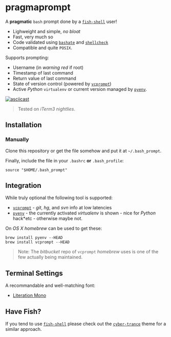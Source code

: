 # pragmaprompt

A **pragmatic** `bash` prompt done by a [`fish-shell`](https://github.com/fish-shell/fish-shell) user!

* Lighweight and simple, _no bloat_
* Fast, very much so
* Code validated using [`bashate`](https://github.com/openstack-dev/bashate) and [`shellcheck`](https://github.com/koalaman/shellcheck)
* Compatible and quite `POSIX`.

Supports prompting:

* Username (in *warning red* if root)
* Timestamp of last command
* Return value of last command
* State of version control (powered by [`vcprompt`](https://bitbucket.org/gward/vcprompt))
* Active *Python* `virtualenv` or current version managed by [`pyenv`](https://github.com/yyuu/pyenv).

[![asciicast](https://cloud.githubusercontent.com/assets/80815/15549133/85d74ea8-22ab-11e6-95fa-15d997ff99f9.png)](https://asciinema.org/a/46814)

> Tested on *iTerm3 nightlies*.

## Installation

### Manually

Clone this repository or get the file somehow and put it at `~/.bash_prompt`.

Finally, include the file in your `.bashrc` **or** `.bash_profile`:

```
source "$HOME/.bash_prompt"
```

## Integration

While truly optional the following tool is supported:

* [`vcprompt`](https://bitbucket.org/gward/vcprompt) - *git*, *hg*, and *svn* info at low latencies
* [`pyenv`](https://github.com/yyuu/pyenv) - the currently activated *virtualenv* is shown - nice for *Python* hack*etc - otherwise maybe not.

On *OS X* *homebrew* can be used to get these:

```
brew install pyenv --HEAD
brew install vcprompt --HEAD
```

> Note: The *bitbucket* repo of `vcprompt` *homebrew* uses is one of the few actually being maintained.

## Terminal Settings

A recommandable and well-matching font:

* [Literation Mono](https://github.com/powerline/fonts/tree/master/LiberationMono)

[vcprompt]: https://bitbucket.org/gward/vcprompt
[pragmaprompt]: https://cloud.githubusercontent.com/assets/80815/15529646/1776807a-224f-11e6-8bf0-77c210919af1.png

## Have Fish?

If you tend to use [`fish-shell`](https://github.com/fish-shell/fish-shell) please check out the [`cyber-trance`](https://github.com/fishgretel/cyber-trance) theme for a similar approach.

[vcprompt]: https://bitbucket.org/gward/vcprompt
